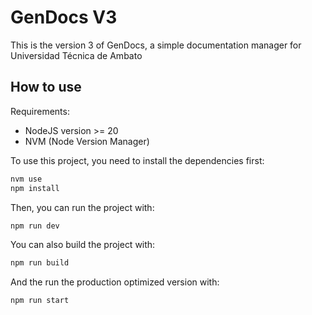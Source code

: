 # GenDocs V3 

This is the version 3 of GenDocs, a simple documentation manager for Universidad Técnica de Ambato

## How to use

Requirements:

- NodeJS version >= 20
- NVM (Node Version Manager)

To use this project, you need to install the dependencies first:

```bash
nvm use
npm install
```

Then, you can run the project with:

```bash
npm run dev
```

You can also build the project with:

```bash
npm run build
```

And the run the production optimized version with:

```bash
npm run start
```

